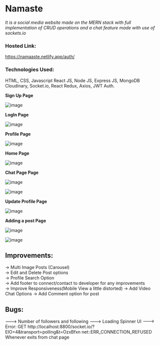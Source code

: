 # Namaste

*It is a social media website made on the MERN stack with full implementation of CRUD operations and a chat feature made with use of sockets.io*

### Hosted Link:
https://namaaste.netlify.app/auth/

### Technologies Used:
HTML, CSS, Javascript
React JS, Node JS, Express JS, MongoDB
Cloudinary, Socket.io, React Redux, Axios, 
JWT Auth.


**Sign Up  Page**

![image](https://user-images.githubusercontent.com/82869137/207813081-f099eae0-3d65-4d64-b3a6-1f5475763696.png)


**LogIn Page**

![image](https://user-images.githubusercontent.com/82869137/207813273-40e0a0f6-bda6-46bf-a03e-c1eab0be42fd.png)


**Profile Page**

![image](https://user-images.githubusercontent.com/82869137/207813512-0fc77969-b9ce-42de-b5e3-4124f44110b9.png)


**Home Page**

![image](https://user-images.githubusercontent.com/82869137/207813413-d3ec2d65-1fc6-4f60-a5c5-2f8069f3b0e7.png)


**Chat Page Page**

![image](https://user-images.githubusercontent.com/82869137/207813602-8ae01603-eff1-47d8-a935-8360b4fc2dbd.png)

![image](https://user-images.githubusercontent.com/82869137/207815619-390683db-55d9-4d7e-943e-045c2a8eee35.png)



**Update Profile Page**

![image](https://user-images.githubusercontent.com/82869137/207813891-09d19425-935b-4bf8-892e-bb0a69550745.png)


**Adding a post Page**

![image](https://user-images.githubusercontent.com/82869137/207814244-53c27172-0458-43d5-9b86-5dd78dccc802.png)

![image](https://user-images.githubusercontent.com/82869137/207814454-9e9bf2df-dd96-462a-bcae-bd89a4bbdbd9.png)

## Improvements:

-> Multi Image Posts (Carousel) <br />
-> Edit and Delete Post options <br />
-> Profile Search Option <br />
-> Add footer to connect/contact to developer for any improvements <br />
-> Improve Responsiveness(Mobile View a little distorted)
-> Add Video Chat Options
-> Add Comment option for post

## Bugs:

---> Number of followers and following
---> Loading Spinner UI
---> Error: GET http://localhost:8800/socket.io/?EIO=4&transport=polling&t=OzxBfxn net::ERR_CONNECTION_REFUSED <br />
Whenever exits from chat page
